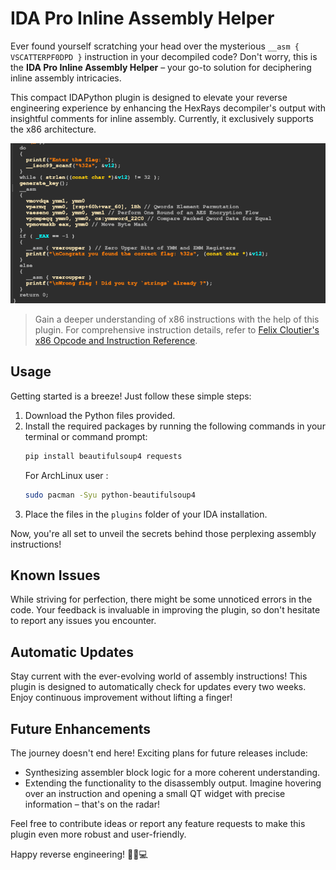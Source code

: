 # IDA Pro Inline Assembly Helper

Ever found yourself scratching your head over the mysterious `__asm { VSCATTERPF0DPD }` instruction in your decompiled code? Don't worry, this is the **IDA Pro Inline Assembly Helper** – your go-to solution for deciphering inline assembly intricacies.

This compact IDAPython plugin is designed to elevate your reverse engineering experience by enhancing the HexRays decompiler's output with insightful comments for inline assembly. Currently, it exclusively supports the x86 architecture.

![Screenshot](./img/example.png)

> Gain a deeper understanding of x86 instructions with the help of this plugin. For comprehensive instruction details, refer to [Felix Cloutier's x86 Opcode and Instruction Reference](https://www.felixcloutier.com/x86/).

## Usage 

Getting started is a breeze! Just follow these simple steps:

1. Download the Python files provided.
2. Install the required packages by running the following commands in your terminal or command prompt:
   ```bash
   pip install beautifulsoup4 requests
   ```
   For ArchLinux user : 
   ```bash
   sudo pacman -Syu python-beautifulsoup4
   ```
3. Place the files in the `plugins` folder of your IDA installation.

Now, you're all set to unveil the secrets behind those perplexing assembly instructions!

## Known Issues

While striving for perfection, there might be some unnoticed errors in the code. Your feedback is invaluable in improving the plugin, so don't hesitate to report any issues you encounter.

## Automatic Updates

Stay current with the ever-evolving world of assembly instructions! This plugin is designed to automatically check for updates every two weeks. Enjoy continuous improvement without lifting a finger!

## Future Enhancements

The journey doesn't end here! Exciting plans for future releases include:

- Synthesizing assembler block logic for a more coherent understanding.
- Extending the functionality to the disassembly output. Imagine hovering over an instruction and opening a small QT widget with precise information – that's on the radar!

Feel free to contribute ideas or report any feature requests to make this plugin even more robust and user-friendly.

Happy reverse engineering! 🕵️‍♂️💻
